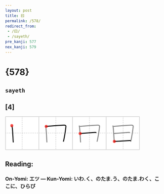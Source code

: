 ```yaml
---
layout: post
title: 曰
permalink: /578/
redirect_from:
 - /曰/
 - /sayeth/
pre_kanji: 577
nex_kanji: 579
---
```


# {578}

## `sayeth`

## [4]

<div class="stroke"><img src="../images/E69BB0.png" /></div>

## Reading:

### On-Yomi: エツ &mdash; Kun-Yomi: いわ.く、のたま.う、のたま.わく、ここに、ひらび
